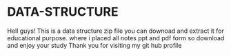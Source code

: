 # DATA-STRUCTURE
Hell guys!
    This is a data structure zip file you can downoad and extract it for educational purpose.
    where i placed all notes ppt and pdf form
    so download and enjoy your study
    Thank you for visiting my git hub profile 
    
